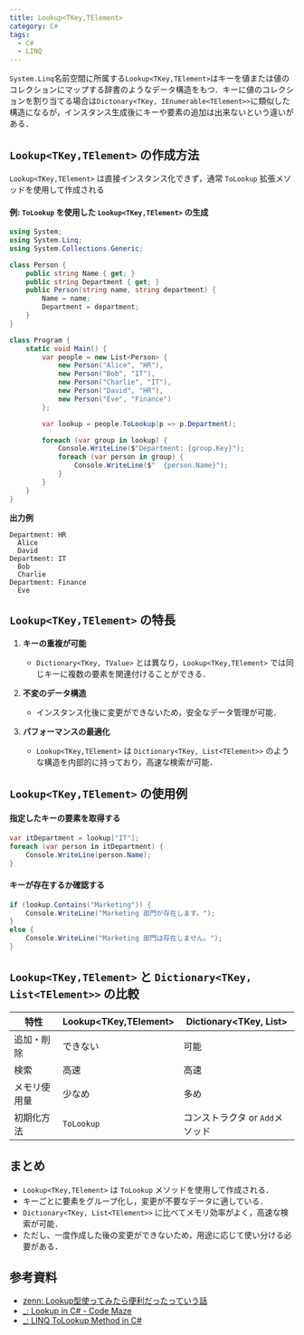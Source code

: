 ```yaml
---
title: Lookup<TKey,TElement>
category: C#
tags:
  - C#
  - LINQ
---
```


`System.Linq`名前空間に所属する`Lookup<TKey,TElement>`はキーを値または値のコレクションにマップする辞書のようなデータ構造をもつ．キーに値のコレクションを割り当てる場合は`Dictonary<TKey, IEnumerable<TElement>>`に類似した構造になるが，インスタンス生成後にキーや要素の追加は出来ないという違いがある．

<!-- more -->


## `Lookup<TKey,TElement>` の作成方法

`Lookup<TKey,TElement>` は直接インスタンス化できず，通常 `ToLookup` 拡張メソッドを使用して作成される

#### 例: `ToLookup` を使用した `Lookup<TKey,TElement>` の生成

```csharp
using System;
using System.Linq;
using System.Collections.Generic;

class Person {
    public string Name { get; }
    public string Department { get; }
    public Person(string name, string department) {
        Name = name;
        Department = department;
    }
}

class Program {
    static void Main() {
        var people = new List<Person> {
            new Person("Alice", "HR"),
            new Person("Bob", "IT"),
            new Person("Charlie", "IT"),
            new Person("David", "HR"),
            new Person("Eve", "Finance")
        };

        var lookup = people.ToLookup(p => p.Department);

        foreach (var group in lookup) {
            Console.WriteLine($"Department: {group.Key}");
            foreach (var person in group) {
                Console.WriteLine($"  {person.Name}");
            }
        }
    }
}
```

**出力例**
```
Department: HR
  Alice
  David
Department: IT
  Bob
  Charlie
Department: Finance
  Eve
```

## `Lookup<TKey,TElement>` の特長

1. **キーの重複が可能**
   - `Dictionary<TKey, TValue>` とは異なり，`Lookup<TKey,TElement>` では同じキーに複数の要素を関連付けることができる．

2. **不変のデータ構造**
   - インスタンス化後に変更ができないため，安全なデータ管理が可能．

3. **パフォーマンスの最適化**
   - `Lookup<TKey,TElement>` は `Dictionary<TKey, List<TElement>>` のような構造を内部的に持っており，高速な検索が可能．


## `Lookup<TKey,TElement>` の使用例

#### 指定したキーの要素を取得する

```csharp
var itDepartment = lookup["IT"];
foreach (var person in itDepartment) {
    Console.WriteLine(person.Name);
}
```

#### キーが存在するか確認する

```csharp
if (lookup.Contains("Marketing")) {
    Console.WriteLine("Marketing 部門が存在します。");
}
else {
    Console.WriteLine("Marketing 部門は存在しません。");
}
```

## `Lookup<TKey,TElement>` と `Dictionary<TKey, List<TElement>>` の比較

| 特性 | Lookup<TKey,TElement> | Dictionary<TKey, List<TElement>> |
|------|--------------------|--------------------------------|
| 追加・削除 | できない | 可能 |
| 検索 | 高速 | 高速 |
| メモリ使用量 | 少なめ | 多め |
| 初期化方法 | `ToLookup` | コンストラクタ or `Add`メソッド |


## まとめ

- `Lookup<TKey,TElement>` は `ToLookup` メソッドを使用して作成される．
- キーごとに要素をグループ化し，変更が不要なデータに適している．
- `Dictionary<TKey, List<TElement>>` に比べてメモリ効率がよく，高速な検索が可能．
- ただし、一度作成した後の変更ができないため，用途に応じて使い分ける必要がある．


## 参考資料
- [zenn: Lookup型使ってみたら便利だったっていう話](https://zenn.dev/amenonegames/articles/cac18c20ae72fa)
- [_: Lookup in C# - Code Maze](https://code-maze.com/csharp-lookup/)
- [_: LINQ ToLookup Method in C#](https://dotnettutorials.net/lesson/linq-tolookup-operator/)


<!-- リンク -->
[Lookup<TKey,TElement>]: https://learn.microsoft.com/ja-jp/dotnet/api/system.linq.lookup-2?view=net-8.0